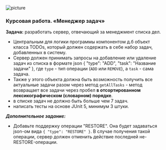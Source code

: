 ![picture](https://encrypted-tbn0.gstatic.com/images?q=tbn:ANd9GcTaM86sA_OFyywLcLkCNudDI-I-q7k__wbwhg&usqp=CAU)
### Курсовая работа. «Менеджер задач»

**Задача:** разработать сервер, отвечающий за менеджмент списка дел.
- Центральным для логики программы компонентом д.б объект класса TODOs, который должен содержать в себе набор задач, добавленных в систему. 
- Сервер должен принимать запросы на добавление или удаление задач из списка в формате json { "type": "ADD", "task": "Название задачи" },
где `type` - тип операции (`ADD` или `REMOVE`), а `task` - сама задача.  
- Также у этого объекта должна быть возможность получить все актуальные задачи разом через метод `getAllTasks` - метод возвращает все задачи через пробел **в отсортированном лексикографическом (словарном) порядке**.   
- в списке задач не должно быть больше чем 7 задач.
- написать тесты на основе JUnit 5, минимум 3 штуки.  

***Дополнительное задание:***
- Добавьте поддержку  операции "RESTORE". Она будет задаваться json-ом вида `{ "type": "RESTORE" }`.
В случае получения такой операции, сервер должен отменить действие последней не-RESTORE-операции.
